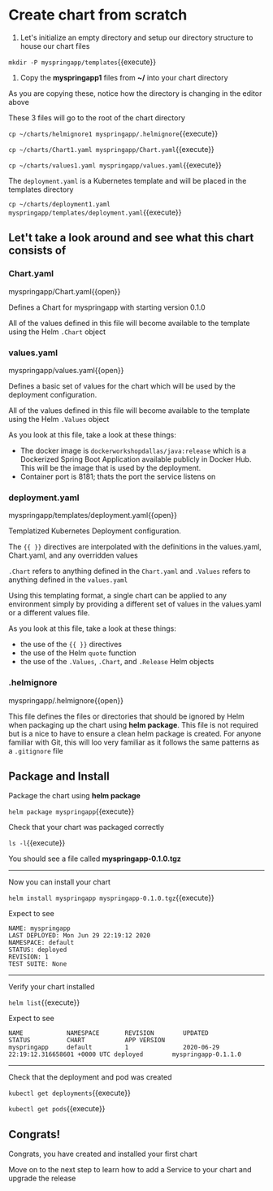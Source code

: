 # Create chart from scratch

1. Let's initialize an empty directory and setup our directory structure to house our chart files

  `mkdir -P myspringapp/templates`{{execute}}

1. Copy the **myspringapp1** files from **~/** into your chart directory

  As you are copying these, notice how the directory is changing in the editor above

  These 3 files will go to the root of the chart directory

  `cp ~/charts/helmignore1 myspringapp/.helmignore`{{execute}}

  `cp ~/charts/Chart1.yaml myspringapp/Chart.yaml`{{execute}}

  `cp ~/charts/values1.yaml myspringapp/values.yaml`{{execute}}

  The `deployment.yaml` is a Kubernetes template and will be placed in the templates directory

  `cp ~/charts/deployment1.yaml myspringapp/templates/deployment.yaml`{{execute}}

## Let't take a look around and see what this chart consists of

### Chart.yaml

  myspringapp/Chart.yaml{{open}}

  Defines a Chart for myspringapp with starting version 0.1.0

  All of the values defined in this file will become available to the template using the Helm `.Chart` object

### values.yaml

  myspringapp/values.yaml{{open}}

  Defines a basic set of values for the chart which will be used by the deployment configuration.

  All of the values defined in this file will become available to the template using the Helm `.Values` object

  As you look at this file, take a look at these things:
  - The docker image is `dockerworkshopdallas/java:release` which is a Dockerized Spring Boot Application available publicly in Docker Hub. This will be the image that is used by the deployment.
  - Container port is 8181; thats the port the service listens on

### deployment.yaml

  myspringapp/templates/deployment.yaml{{open}}

  Templatized Kubernetes Deployment configuration.

  The `{{ }}` directives are interpolated with the definitions in the values.yaml, Chart.yaml, and any overridden values

  `.Chart` refers to anything defined in the `Chart.yaml` and `.Values` refers to anything defined in the `values.yaml`

  Using this templating format, a single chart can be applied to any environment simply by providing a different set of values in the values.yaml or a different values file.

  As you look at this file, take a look at these things:
  - the use of the `{{ }}` directives
  - the use of the Helm `quote` function
  - the use of the `.Values`, `.Chart`, and `.Release` Helm objects

### .helmignore

  myspringapp/.helmignore{{open}}

  This file defines the files or directories that should be ignored by Helm when packaging up the chart using **helm package**. This file is not required but is a nice to have to ensure a clean helm package is created. For anyone familiar with Git, this will loo very familiar as it follows the same patterns as a `.gitignore` file

## Package and Install

Package the chart using **helm package**

`helm package myspringapp`{{execute}}

Check that your chart was packaged correctly

`ls -l`{{execute}}

You should see a file called **myspringapp-0.1.0.tgz**

---

Now you can install your chart

`helm install myspringapp myspringapp-0.1.0.tgz`{{execute}}

Expect to see

```shell
NAME: myspringapp
LAST DEPLOYED: Mon Jun 29 22:19:12 2020
NAMESPACE: default
STATUS: deployed
REVISION: 1
TEST SUITE: None
```

---

Verify your chart installed

`helm list`{{execute}}

Expect to see
```shell
NAME            NAMESPACE       REVISION        UPDATED                                 STATUS          CHART           APP VERSION
myspringapp     default         1               2020-06-29 22:19:12.316658601 +0000 UTC deployed        myspringapp-0.1.1.0
```

---

Check that the deployment and pod was created

`kubectl get deployments`{{execute}}

`kubectl get pods`{{execute}}

## Congrats!

Congrats, you have created and installed your first chart

Move on to the next step to learn how to add a Service to your chart and upgrade the release
